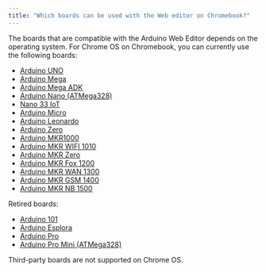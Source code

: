 ```yaml
---
title: "Which boards can be used with the Web editor on Chromebook?"
---
```


The boards that are compatible with the Arduino Web Editor depends on the operating system. For Chrome OS on Chromebook, you can currently use the following boards:

* [Arduino UNO](https://store.arduino.cc/usa/arduino-uno-rev3)
* [Arduino Mega](https://store.arduino.cc/usa/mega-2560-r3)
* [Arduino Mega ADK](https://store.arduino.cc/usa/arduino-mega-adk-rev3)
* [Arduino Nano (ATMega328)](https://store.arduino.cc/usa/arduino-nano)
* [Nano 33 IoT](https://store.arduino.cc/products/arduino-nano-33-iot)
* [Arduino Micro](https://store.arduino.cc/usa/arduino-micro)
* [Arduino Leonardo](https://store.arduino.cc/products/arduino-leonardo-with-headers)
* [Arduino Zero](https://store.arduino.cc/usa/arduino-zero)
* [Arduino MKR1000](https://store.arduino.cc/usa/arduino-mkr1000)
* [Arduino MKR WIFI 1010](https://store.arduino.cc/usa/mkr-wifi-1010)
* [Arduino MKR Zero](https://store.arduino.cc/usa/arduino-mkrzero)
* [Arduino MKR Fox 1200](https://store.arduino.cc/arduino-mkr-fox-1200-1408)
* [Arduino MKR WAN 1300](https://store.arduino.cc/arduino-mkr-wan-1300-lora-connectivity-1414)
* [Arduino MKR GSM 1400](https://store.arduino.cc/arduino-mkr-gsm-1400-1415)
* [Arduino MKR NB 1500](https://store.arduino.cc/arduino-mkr-nb-1500-1413)

Retired boards:

* [Arduino 101](https://docs.arduino.cc/retired/boards/arduino-101-619)
* [Arduino Esplora](https://docs.arduino.cc/retired/boards/arduino-esplora)
* [Arduino Pro](https://docs.arduino.cc/retired/boards/arduino-pro)
* [Arduino Pro Mini (ATMega328)](https://docs.arduino.cc/retired/boards/arduino-pro-mini)

Third-party boards are not supported on Chrome OS.
